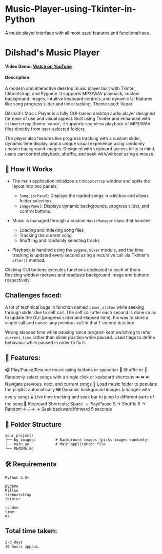 # Music-Player-using-Tkinter-in-Python
A music player interface with all most used features and functionalitues.


# Dilshad's Music Player

#### Video Demo:  [Watch on YouTube](https://youtu.be/wDdmo-YznOk)
#### Description:


A modern and interactive desktop music player built with Tkinter, ttkbootstrap, and Pygame. It supports MP3/WAV playback, custom background images, intuitive keyboard controls, and dynamic UI features like song progress slider and time tracking.
Theme used: Vapor

Dilshad's Music Player is a fully GUI-based desktop audio player designed for ease of use and visual appeal. Built using Tkinter and enhanced with `ttkbootstrap` theme 'vapor', it supports seamless playback of MP3/WAV files directly from user-selected folders.

The player also features live progress tracking with a custom slider, dynamic time display, and a unique visual experience using randomly chosen background images. Designed with keyboard accessibility in mind, users can control playback, shuffle, and seek with/without using a mouse.


## 🧠 How It Works

- The main application initializes a `ttkbootstrap` window and splits the layout into two panels:
  - `SongListPanel`: Displays the loaded songs in a listbox and allows folder selection.
  - `ImagePanel`: Displays dynamic backgrounds, progress slider, and control buttons.

- Music is managed through a custom `MusicManager` class that handles:
  - Loading and indexing song files
  - Tracking the current song
  - Shuffling and randomly selecting tracks

- Playback is handled using the `pygame.mixer` module, and the time tracking is updated every second using a recursive call via Tkinter's `after()` method.

Clicking GUI buttons executes functions dedicated to each of them.
Resizing window redraws and readjusts background image and buttons respectively.


## Challenges faced:

A lot of technical bugs in function named `timer_status` while seeking through slider due to self call.
The self call after each second is done so as to update the GUI (progress slider and elapsed time).
Fix was to store a single call and cancel any previous call in that 1 second duration.

Wrong elapsed time while pausing since program kept switching to refer `current_time` rather than slider position while paused.
Used flags to define behaviour while paused in order to fix it.


## 🚀 Features:

🎧 Play/Pause/Resume music using buttons or spacebar
🔀 Shuffle or 🎲 Randomly select songs with a single click or keyboard shortcuts
⏮️ ⏯️ ⏭️ Navigate previous, next, and current songs
📁 Load music folder to populate the playlist automatically
🖼️ Dynamic background images (changes with every song)
⌛ Live time tracking and seek bar to jump to different parts of the song
🎹 Keyboard Shortcuts:
    Space → Play/Pause
    S → Shuffle
    R → Random
    ← / → → Seek backward/forward 5 seconds


## 📁 Folder Structure

    your_project/
    ├── bg_images/         # Background images (picks images randomly)
    ├── main.py            # Main application file
    └── README.md


## 🛠️ Requirements
    Python 3.8+

    pygame
    Pillow
    ttkbootstrap
    tkinter

    random
    time
    os


## Total time taken:
    2-3 days
    10 hours approx.
